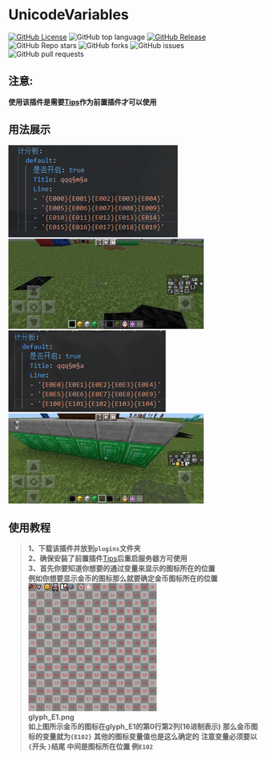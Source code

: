 # UnicodeVariables
[![GitHub License](https://img.shields.io/github/license/stevei5mc/UnicodeVariables?style=plastic)](LICENSE)
![GitHub top language](https://img.shields.io/github/languages/top/stevei5mc/UnicodeVariables?style=plastic)
[![GitHub Release](https://img.shields.io/github/v/release/stevei5mc/UnicodeVariables?style=plastic&color=drak%20green)](https://github.com/stevei5mc/UnicodeVariables/releases)
![GitHub Repo stars](https://img.shields.io/github/stars/stevei5mc/UnicodeVariables?style=plastic)
![GitHub forks](https://img.shields.io/github/forks/stevei5mc/UnicodeVariables?style=plastic)
![GitHub issues](https://img.shields.io/github/issues/stevei5mc/UnicodeVariables?style=plastic&color=linkGreen)
![GitHub pull requests](https://img.shields.io/github/issues-pr/stevei5mc/UnicodeVariables?style=plastic)
## 注意:
**使用该插件是需要[Tips](https://ci.lt-name.com/job/Tips/)作为前置插件才可以使用**

## 用法展示
![1](.github/img/1.PNG)
![2](.github/img/2.JPG)
![3](.github/img/3.PNG)
![4](.github/img/4.JPG)

## 使用教程
> **1、下载该插件并放到`plugins`文件夹**  
> **2、确保安装了前置插件**[Tips](https://ci.lt-name.com/job/Tips/)**后重启服务器方可使用**  
> **3、首先你要知道你想要的通过变量来显示的图标所在的位置**  
> **例如你想要显示金币的图标那么就要确定金币图标所在的位置**  
> ![e1](.github/img/glyph_E1.png)  
> **glyph_E1.png**  
> **如上图所示金币的图标在glyph_E1的第0行第2列(16进制表示)** 
> **那么金币图标的变量就为`{E102}`** 
> **其他的图标变量值也是这么确定的**
> **注意变量必须要以 `{`开头 `}`结尾 中间是图标所在位置 例`E102`** 
